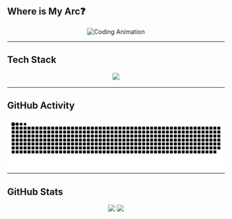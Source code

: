 ## Where is My Arc❓
<p align="center">
  <img src="https://media.giphy.com/media/qgQUggAC3Pfv687qPC/giphy.gif" width="300" alt="Coding Animation" />
</p>





---

## Tech Stack
<p align="center">
  <img src="https://skillicons.dev/icons?i=c,cpp,python,js,ts,html,css,bootstrap,tailwind,react,redux,nextjs,vite,nodejs,express,nestjs,dotnet,graphql,npm,postman,git,github,jquery,sass,vercel,figma&perline=10" />
</p>


---
## GitHub Activity
<p align="center">
  <img src="https://raw.githubusercontent.com/devMohamed-Hassan/devMohamed-Hassan/output/github-snake-dark.svg" alt="GitHub Snake" />
</p>

---

## GitHub Stats
<p align="center">
  
   <span>
    <img src="https://github-readme-stats.vercel.app/api/top-langs/?username=devMohamed-Hassan&layout=compact&theme=radical&langs_count=10" height="170" />
  </span>
  
  <span>
    <img src="https://github-readme-stats.vercel.app/api?username=devMohamed-Hassan&show_icons=true&include_all_commits=true&count_private=true&hide_title=true&theme=radical&rank_icon=github" height="170" />
  </span>
  
</p>
